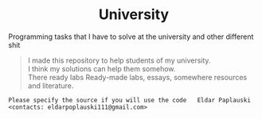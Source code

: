 <h1 align = "center">University</h1>
<p>Programming tasks that I have to solve at the university and other different shit</p>

> I made this repository to help students of my university.  
> I think my solutions can help them somehow.  
> There ready labs Ready-made labs, essays, somewhere resources and literature.  


`Please specify the source if you will use the code  
Eldar Paplauski <contacts: eldarpoplauski111@gmail.com>`
